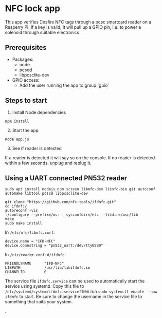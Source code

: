 # NFC lock app

This app verifies Desfire NFC tags through a pcsc smartcard reader on a Rasperry Pi.
If a key is valid, it will pull up a GPIO pin, i.e. to power a solenoid through suitable electronics

## Prerequisites

- Packages:
  - node
  - pcscd
  - libpcsclite-dev
- GPIO access:
  - Add the user running the app to group 'gpio'

## Steps to start

1. Install Node dependencies

`npm install`

2. Start the app

`node app.js`

3. See if reader is detected

If a reader is detected it will say so on the console. If no reader is detected
within a few seconds, unplug and replug it.


## Using a UART connected PN532 reader

```
sudo apt install nodejs npm screen libnfc-dev libnfc-bin git autoconf automake libtool pcscd libpcsclite-dev

git clone "https://github.com/nfc-tools/ifdnfc.git"
cd ifdnfc/
autoreconf -vis
./configure --prefix=/usr --sysconfdir=/etc --libdir=/usr/lib
make
sudo make install
```

In `/etc/nfc/libnfc.conf`:

```
device.name = "IFD-NFC"
device.connstring = "pn532_uart:/dev/ttyUSB0"
```

In `/etc/reader.conf.d/ifdnfc`:

```
FRIENDLYNAME      "IFD-NFC"
LIBPATH           /usr/lib/libifdnfc.so
CHANNELID         0
```

The service file `ifdnfc.service` can be used to automatically start the service using systemd. Copy this file to `/etc/systemd/system/ifdnfc.service` then run `sudo systemctl enable --now ifdnfc` to start. Be sure to change the username in the service file to something that suits your system.

.

